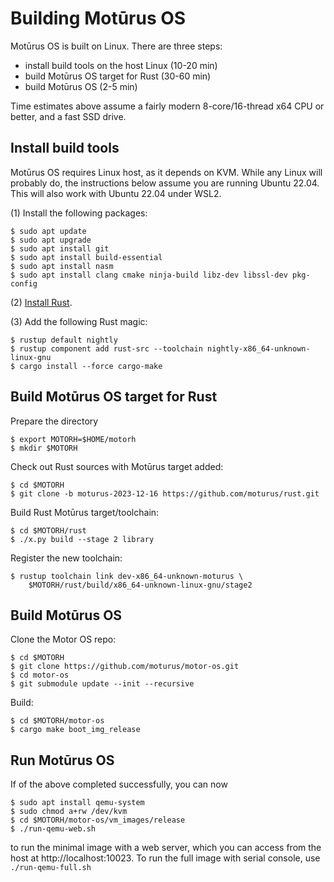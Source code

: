 # Building Motūrus OS

Motūrus OS is built on Linux. There are three steps:

* install build tools on the host Linux (10-20 min)
* build Motūrus OS target for Rust (30-60 min)
* build Motūrus OS (2-5 min)

Time estimates above assume a fairly modern 8-core/16-thread x64 CPU
or better, and a fast SSD drive.

## Install build tools

Motūrus OS requires Linux host, as it depends on KVM. While any
Linux will probably do, the instructions below assume you are
running Ubuntu 22.04. This will also work with Ubuntu 22.04 under WSL2.

(1) Install the following packages:

```
$ sudo apt update
$ sudo apt upgrade
$ sudo apt install git
$ sudo apt install build-essential
$ sudo apt install nasm
$ sudo apt install clang cmake ninja-build libz-dev libssl-dev pkg-config
```

(2) [Install Rust](https://www.rust-lang.org/tools/install).

(3) Add the following Rust magic:

```
$ rustup default nightly
$ rustup component add rust-src --toolchain nightly-x86_64-unknown-linux-gnu
$ cargo install --force cargo-make
```

## Build Motūrus OS target for Rust

Prepare the directory

```
$ export MOTORH=$HOME/motorh
$ mkdir $MOTORH
```

Check out Rust sources with Motūrus target added:

```
$ cd $MOTORH
$ git clone -b moturus-2023-12-16 https://github.com/moturus/rust.git
```

Build Rust Motūrus target/toolchain:

```
$ cd $MOTORH/rust
$ ./x.py build --stage 2 library
```

Register the new toolchain:

```
$ rustup toolchain link dev-x86_64-unknown-moturus \
    $MOTORH/rust/build/x86_64-unknown-linux-gnu/stage2
```

## Build Motūrus OS

Clone the Motor OS repo:

```
$ cd $MOTORH
$ git clone https://github.com/moturus/motor-os.git
$ cd motor-os
$ git submodule update --init --recursive
```

Build:
```
$ cd $MOTORH/motor-os
$ cargo make boot_img_release
```

## Run Motūrus OS

If of the above completed successfully, you can now

```
$ sudo apt install qemu-system
$ sudo chmod a+rw /dev/kvm
$ cd $MOTORH/motor-os/vm_images/release
$ ./run-qemu-web.sh
```

to run the minimal image with a web server, which you can access from the host at http://localhost:10023. To run the full image
with serial console, use ```./run-qemu-full.sh```